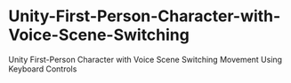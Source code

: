 # Unity-First-Person-Character-with-Voice-Scene-Switching
Unity First-Person Character with Voice Scene Switching Movement Using Keyboard Controls
